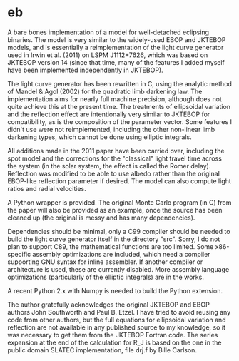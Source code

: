 eb
==

A bare bones implementation of a model for well-detached eclipsing
binaries.  The model is very similar to the widely-used EBOP and
JKTEBOP models, and is essentially a reimplementation of the light
curve generator used in Irwin et al. (2011) on LSPM J1112+7626, which
was based on JKTEBOP version 14 (since that time, many of the features
I added myself have been implemented independently in JKTEBOP).

The light curve generator has been rewritten in C, using the analytic
method of Mandel & Agol (2002) for the quadratic limb darkening law.
The implementation aims for nearly full machine precision, although
does not quite achieve this at the present time.  The treatments of
ellipsoidal variation and the reflection effect are intentionally very
similar to JKTEBOP for compatibility, as is the composition of the
parameter vector.  Some features I didn't use were not reimplemented,
including the other non-linear limb darkening types, which cannot be
done using elliptic integrals.

All additions made in the 2011 paper have been carried over, including
the spot model and the corrections for the "classical" light travel
time across the system (in the solar system, the effect is called the
Romer delay).  Reflection was modified to be able to use albedo rather
than the original EBOP-like reflection parameter if desired.  The
model can also compute light ratios and radial velocities.

A Python wrapper is provided.  The original Monte Carlo program (in C)
from the paper will also be provided as an example, once the source
has been cleaned up (the original is messy and has many dependencies).

Dependencies should be minimal, only a C99 compiler should be needed
to build the light curve generator itself in the directory "src".
Sorry, I do not plan to support C89, the mathematical functions are
too limited.  Some x86-specific assembly optimizations are included,
which need a compiler supporting GNU syntax for inline assembler.  If
another compiler or architecture is used, these are currently
disabled.  More assembly language optimizations (particularly of the
elliptic integrals) are in the works.

A recent Python 2.x with Numpy is needed to build the Python
extension.

The author gratefully acknowledges the original JKTEBOP and EBOP
authors John Southworth and Paul B. Etzel.  I have tried to avoid
reusing any code from other authors, but the full equations for
ellipsoidal variation and reflection are not available in any
published source to my knowledge, so it was necessary to get them from
the JKTEBOP Fortran code.  The series expansion at the end of the
calculation for R_J is based on the one in the public domain SLATEC
implementation, file drj.f by Bille Carlson.

